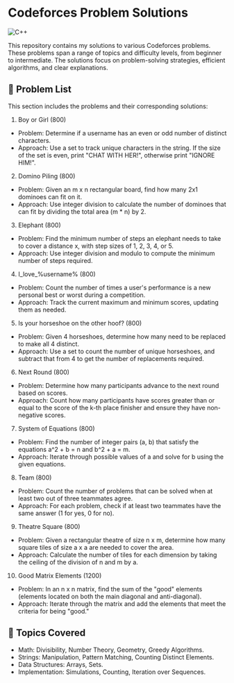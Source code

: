 # Codeforces Problem Solutions
![C++](https://img.shields.io/badge/language-C%2B%2B-blue)

This repository contains my solutions to various Codeforces problems. These problems span a range of topics and difficulty levels, from beginner to intermediate. The solutions focus on problem-solving strategies, efficient algorithms, and clear explanations.

## 📂 Problem List
This section includes the problems and their corresponding solutions:

1. Boy or Girl (800)
  - Problem: Determine if a username has an even or odd number of distinct characters.
  - Approach: Use a set to track unique characters in the string. If the size of the set is even, print "CHAT WITH HER!", otherwise print "IGNORE HIM!".
2. Domino Piling (800)
  - Problem: Given an m x n rectangular board, find how many 2x1 dominoes can fit on it.
  - Approach: Use integer division to calculate the number of dominoes that can fit by dividing the total area (m * n) by 2.
3. Elephant (800)
  - Problem: Find the minimum number of steps an elephant needs to take to cover a distance x, with step sizes of 1, 2, 3, 4, or 5.
  - Approach: Use integer division and modulo to compute the minimum number of steps required.
4. I_love_%username% (800)
  - Problem: Count the number of times a user's performance is a new personal best or worst during a competition.
  - Approach: Track the current maximum and minimum scores, updating them as needed.
5. Is your horseshoe on the other hoof? (800)
  - Problem: Given 4 horseshoes, determine how many need to be replaced to make all 4 distinct.
  - Approach: Use a set to count the number of unique horseshoes, and subtract that from 4 to get the number of replacements required.
6. Next Round (800)
  - Problem: Determine how many participants advance to the next round based on scores.
  - Approach: Count how many participants have scores greater than or equal to the score of the k-th place finisher and ensure they have non-negative scores.
7. System of Equations (800)
  - Problem: Find the number of integer pairs (a, b) that satisfy the equations a^2 + b = n and b^2 + a = m.
  - Approach: Iterate through possible values of a and solve for b using the given equations.
8. Team (800)
  - Problem: Count the number of problems that can be solved when at least two out of three teammates agree.
  - Approach: For each problem, check if at least two teammates have the same answer (1 for yes, 0 for no).
9. Theatre Square (800)
  - Problem: Given a rectangular theatre of size n x m, determine how many square tiles of size a x a are needed to cover the area.
  - Approach: Calculate the number of tiles for each dimension by taking the ceiling of the division of n and m by a.
10. Good Matrix Elements (1200)
  - Problem: In an n x n matrix, find the sum of the "good" elements (elements located on both the main diagonal and anti-diagonal).
  - Approach: Iterate through the matrix and add the elements that meet the criteria for being "good."

## 📌 Topics Covered
  - Math: Divisibility, Number Theory, Geometry, Greedy Algorithms.
  - Strings: Manipulation, Pattern Matching, Counting Distinct Elements.
  - Data Structures: Arrays, Sets.
  - Implementation: Simulations, Counting, Iteration over Sequences.



